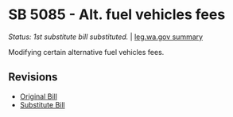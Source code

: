 # SB 5085 - Alt. fuel vehicles fees
*Status: 1st substitute bill substituted.* | [leg.wa.gov summary](https://app.leg.wa.gov/billsummary?BillNumber=5085&Year=2021)

Modifying certain alternative fuel vehicles fees.

## Revisions
* [Original Bill](1/)
* [Substitute Bill](S/)